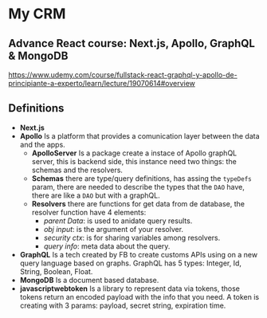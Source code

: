 # My CRM
## Advance React course: Next.js, Apollo, GraphQL & MongoDB

https://www.udemy.com/course/fullstack-react-graphql-y-apollo-de-principiante-a-experto/learn/lecture/19070614#overview

## Definitions

- **Next.js** 
- **Apollo** Is a platform that provides a comunication layer between the data and the apps.
    - **ApolloServer** Is a package create a instace of Apollo graphQL server, this is backend side, this instance need two things: the schemas and the resolvers.
    - **Schemas** there are type/query definitions, has assing the `typeDefs` param, there are needed to describe the types that the `DAO` have, there are like a `DAO` but with a graphQL.
    - **Resolvers** there are functions for get data from de database, the resolver function have 4 elements:
      - _parent Data_: is used to anidate query results.
      - _obj input_: is the argument of your resolver.
      - _security ctx_: is for sharing variables among resolvers.
      - _query info_: meta data about the query.
- **GraphQL** Is a tech created by FB to create customs APIs using on a new query language based on graphs. GraphQL has 5 types: Integer, Id, String, Boolean, Float.
- **MongoDB** Is a document based database.
- **javascriptwebtoken** Is a library to represent data via tokens, those tokens return an encoded payload with the info that you need. A token is creating with 3 params: payload, secret string, expiration time. 
